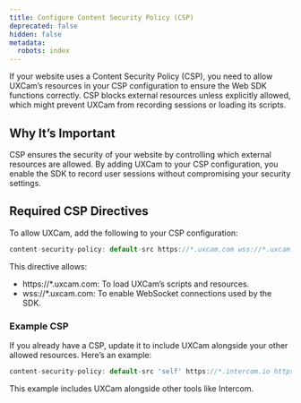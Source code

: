 ```yaml
---
title: Configure Content Security Policy (CSP)
deprecated: false
hidden: false
metadata:
  robots: index
---
```

If your website uses a Content Security Policy (CSP), you need to allow UXCam’s resources in your CSP configuration to ensure the Web SDK functions correctly. CSP blocks external resources unless explicitly allowed, which might prevent UXCam from recording sessions or loading its scripts.

## Why It’s Important

CSP ensures the security of your website by controlling which external resources are allowed. By adding UXCam to your CSP configuration, you enable the SDK to record user sessions without compromising your security settings.

## Required CSP Directives

To allow UXCam, add the following to your CSP configuration:

```javascript
content-security-policy: default-src https://*.uxcam.com wss://*.uxcam.com;
```

This directive allows:

* https\://\*.uxcam.com: To load UXCam’s scripts and resources.
* wss\://\*.uxcam.com: To enable WebSocket connections used by the SDK.

### Example CSP

If you already have a CSP, update it to include UXCam alongside your other allowed resources. Here’s an example:

```javascript
content-security-policy: default-src 'self' https://*.intercom.io https://*.uxcam.com wss://*.uxcam.com;
```

This example includes UXCam alongside other tools like Intercom.